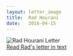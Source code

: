 ```yaml
---
layout: letter_image
title:  Rad Hourani
date:   2016-04-15
---
```


<div class="letter-image">
  <img alt="Rad Hourani Letter" src="{{ '/images/rad-hourani.png'  | prepend: site.baseurl }}">
</div>
<div class="letter-links">
  <a class="page-link" href="{{ '/rad-hourani/text' | prepend: site.baseurl }}">Read Rad's letter in text</a>
</div>

